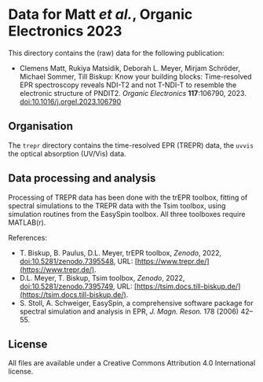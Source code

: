 # Data for Matt *et al.*, Organic Electronics 2023

This directory contains the (raw) data for the following publication:

 * Clemens Matt, Rukiya Matsidik, Deborah L. Meyer, Mirjam Schröder, Michael Sommer, Till Biskup: Know your building blocks: Time-resolved EPR spectroscopy reveals NDI-T2 and not T-NDI-T to resemble the electronic structure of PNDIT2.
*Organic Electronics* **117**:106790, 2023. [doi:10.1016/j.orgel.2023.106790](https://doi.org/10.1016/j.orgel.2023.106790)


## Organisation

The ``trepr`` directory contains the time-resolved EPR (TREPR) data, the ``uvvis`` the optical absorption (UV/Vis) data.


## Data processing and analysis

Processing of TREPR data has been done with the trEPR toolbox, fitting of spectral simulations to the TREPR data with the Tsim toolbox, using simulation routines from the EasySpin toolbox. All three toolboxes require MATLAB(r).

References:

 * T. Biskup, B. Paulus, D.L. Meyer, trEPR toolbox, *Zenodo*, 2022, [doi:10.5281/zenodo.7395548](https://doi.org/10.5281/zenodo.7395548), URL: [https://www.trepr.de/](https://www.trepr.de/).
 * D.L. Meyer, T. Biskup, Tsim toolbox, *Zenodo*, 2022, [doi:10.5281/zenodo.7395749](https://doi.org/10.5281/zenodo.7395749), URL: [https://tsim.docs.till-biskup.de/](https://tsim.docs.till-biskup.de/).
 * S. Stoll, A. Schweiger, EasySpin, a comprehensive software package for spectral simulation and analysis in EPR, *J. Magn. Reson.* 178 (2006) 42–55.


## License

All files are available under a Creative Commons Attribution 4.0 International license.

